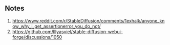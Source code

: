 ## Notes
1. https://www.reddit.com/r/StableDiffusion/comments/1exhalk/anyone_know_why_i_get_assertionerror_you_do_not/
1. https://github.com/lllyasviel/stable-diffusion-webui-forge/discussions/1050
